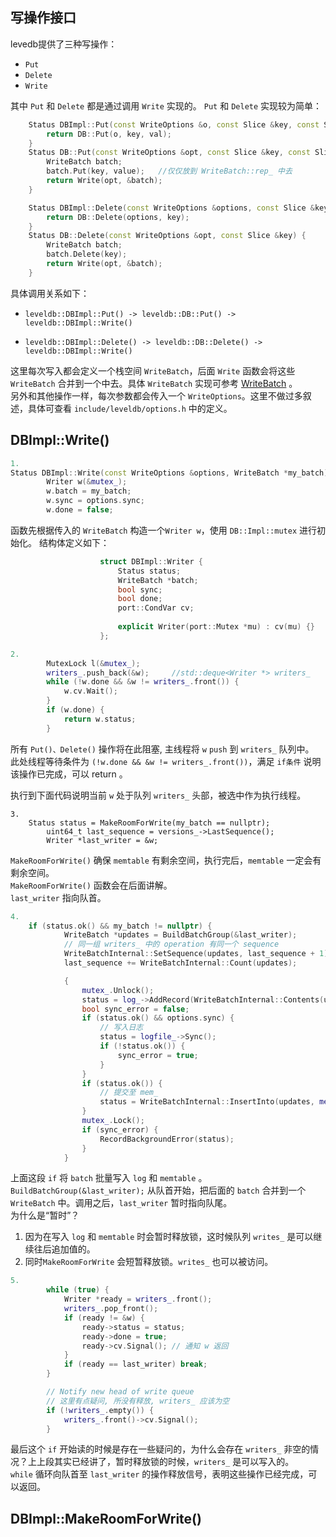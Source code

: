 ## 写操作接口
levedb提供了三种写操作：
* `Put`
* `Delete`
* `Write`

其中 `Put` 和 `Delete` 都是通过调用 `Write` 实现的。
`Put` 和 `Delete` 实现较为简单：
```cpp
    Status DBImpl::Put(const WriteOptions &o, const Slice &key, const Slice &val) {
        return DB::Put(o, key, val);
    }
    Status DB::Put(const WriteOptions &opt, const Slice &key, const Slice &value) {
        WriteBatch batch;
        batch.Put(key, value);   //仅仅放到 WriteBatch::rep_ 中去
        return Write(opt, &batch);
    }

    Status DBImpl::Delete(const WriteOptions &options, const Slice &key) {
        return DB::Delete(options, key);
    }
    Status DB::Delete(const WriteOptions &opt, const Slice &key) {
        WriteBatch batch;
        batch.Delete(key);
        return Write(opt, &batch);
    }

```
具体调用关系如下：
* `leveldb::DBImpl::Put() -> leveldb::DB::Put() -> leveldb::DBImpl::Write()`

* `leveldb::DBImpl::Delete() -> leveldb::DB::Delete() -> leveldb::DBImpl::Write()`

这里每次写入都会定义一个栈空间 `WriteBatch`，后面 `Write` 函数会将这些 `WriteBatch` 合并到一个中去。具体 `WriteBatch` 实现可参考 [WriteBatch](http://note.youdao.com/noteshare?id=914ab2bed478e59d0ba684b9521d5327) 。  
另外和其他操作一样，每次参数都会传入一个 `WriteOptions`。这里不做过多叙述，具体可查看 `include/leveldb/options.h` 中的定义。

## DBImpl::Write()

```cpp
1.
Status DBImpl::Write(const WriteOptions &options, WriteBatch *my_batch) {
        Writer w(&mutex_);
        w.batch = my_batch;
        w.sync = options.sync;
        w.done = false;
```
函数先根据传入的 `WriteBatch` 构造一个`Writer w`，使用 `DB::Impl::mutex` 进行初始化。 结构体定义如下：
```cpp
                    struct DBImpl::Writer {
                        Status status;
                        WriteBatch *batch;
                        bool sync;
                        bool done;
                        port::CondVar cv;
                
                        explicit Writer(port::Mutex *mu) : cv(mu) {}
                    };
```
```cpp
2.
        MutexLock l(&mutex_);
        writers_.push_back(&w);     //std::deque<Writer *> writers_
        while (!w.done && &w != writers_.front()) {
            w.cv.Wait();
        }
        if (w.done) {
            return w.status;
        }
```
所有 `Put()、Delete()` 操作将在此阻塞, 主线程将 `w` `push` 到 `writers_` 队列中。  
此处线程等待条件为 `(!w.done && &w != writers_.front())`，满足 `if条件` 说明该操作已完成，可以 return 。 

执行到下面代码说明当前 `w` 处于队列 `writers_` 头部，被选中作为执行线程。
```cp
3.
    Status status = MakeRoomForWrite(my_batch == nullptr); 
        uint64_t last_sequence = versions_->LastSequence();
        Writer *last_writer = &w;
```
`MakeRoomForWrite()` 确保 `memtable` 有剩余空间，执行完后，`memtable` 一定会有剩余空间。  
`MakeRoomForWrite()` 函数会在后面讲解。  
`last_writer` 指向队首。

```cpp
4.
    if (status.ok() && my_batch != nullptr) {
            WriteBatch *updates = BuildBatchGroup(&last_writer);
            // 同一组 writers_ 中的 operation 有同一个 sequence
            WriteBatchInternal::SetSequence(updates, last_sequence + 1);
            last_sequence += WriteBatchInternal::Count(updates);

            {
                mutex_.Unlock();
                status = log_->AddRecord(WriteBatchInternal::Contents(updates));
                bool sync_error = false;
                if (status.ok() && options.sync) {
                    // 写入日志
                    status = logfile_->Sync();
                    if (!status.ok()) {
                        sync_error = true;
                    }
                }
                if (status.ok()) {
                    // 提交至 mem_
                    status = WriteBatchInternal::InsertInto(updates, mem_);
                }
                mutex_.Lock();
                if (sync_error) {
                    RecordBackgroundError(status);
                }
            }
```
上面这段 `if` 将 `batch` 批量写入 `log` 和 `memtable` 。  
`BuildBatchGroup(&last_writer);` 从队首开始，把后面的 `batch` 合并到一个 `WriteBatch` 中。调用之后，`last_writer` 暂时指向队尾。  
为什么是“暂时”？  
1. 因为在写入 `log` 和 `memtable` 时会暂时释放锁，这时候队列 `writes_` 是可以继续往后追加值的。  
2. 同时`MakeRoomForWrite` 会短暂释放锁。`writes_` 也可以被访问。
```cpp
5.
        while (true) {
            Writer *ready = writers_.front();
            writers_.pop_front();
            if (ready != &w) {
                ready->status = status;
                ready->done = true;
                ready->cv.Signal(); // 通知 w 返回
            }
            if (ready == last_writer) break;
        }

        // Notify new head of write queue
        // 这里有点疑问, 所没有释放, writers_ 应该为空
        if (!writers_.empty()) {
            writers_.front()->cv.Signal();
        }
```
最后这个 `if` 开始读的时候是存在一些疑问的，为什么会存在 `writers_` 非空的情况？上上段其实已经讲了，暂时释放锁的时候，`writers_` 是可以写入的。  
`while` 循环向队首至 `last_writer` 的操作释放信号，表明这些操作已经完成，可以返回。

## DBImpl::MakeRoomForWrite()
